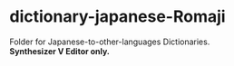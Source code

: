 # dictionary-japanese-Romaji
Folder for Japanese-to-other-languages Dictionaries.  
**Synthesizer V Editor only.**
